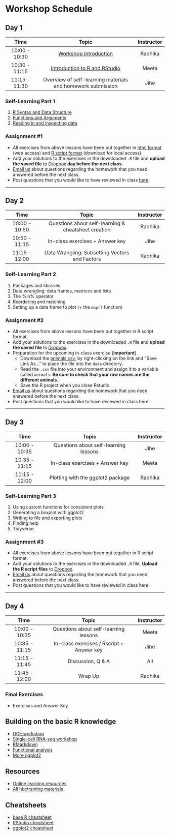 # Workshop Schedule

## Day 1

| Time            |  Topic  | Instructor |
|:------------------------:|:------------------------------------------------:|:--------:|
| 10:00 - 10:30 | [Workshop Introduction](../lectures/Intro_to_workshop_all.pdf) | Radhika |
| 10:30 - 11:15 | [Introduction to R and RStudio](../lessons/01_introR-R-and-RStudio.md) | Meeta |
| 11:15 - 11:30 | Overview of self-learning materials and homework submission | Jihe |

### Self-Learning Part 1
1. [R Syntax and Data Structure](https://hbctraining.github.io/Intro-to-R-flipped/lessons/02_introR-syntax-and-data-structures.html)
1. [Functions and Arguments](../lessons/03_introR-functions-and-arguments.md)
1. [Reading in and inspecting data](../lessons/06_reading_and_data_inspection.md)

### Assignment #1
* All exercises from above lessons have been put together in [html format](../homework/day1_hw_exercises.md) (web access) and [R script format](../homework/day1_hw_exercises.R) (download for local access).
* Add your solutions to the exercises in the downloaded `.R` file and **upload the saved file** to [Dropbox](https://www.dropbox.com/request/QEc7CYhFckOmy9a6LWlW) **day before the next class**.
* [Email us](mailto:hbctraining@hsph.harvard.edu) about questions regarding the homework that you need answered before the next class.
* Post questions that you would like to have reviewed in class [here](https://PollEv.com/hbctraining945).

---

## Day 2

| Time            |  Topic  | Instructor |
|:------------------------:|:------------------------------------------------:|:--------:|
| 10:00 - 10:50 | Questions about self-learning & cheatsheet creation | Radhika |
| 10:50 - 11:15 | In-class exercises + Answer key | Jihe |
| 11:15 - 12:00 | Data Wrangling: Subsetting Vectors and Factors | Radhika |

### Self-Learning Part 2
1. Packages and libraries
1. Data wrangling: data frames, matrices and lists
1. The %in% operator
1. Reordering and matching
1. Setting up a data frame to plot (+ the `map()` function)


### Assignment #2
* All exercises from above lessons have been put together in R script format.
* Add your solutions to the exercises in the downloaded `.R` file and **upload the saved file** to [Dropbox](https://www.dropbox.com/request/bKrJgTqHtSqRgcZKvyl3).
* Preparation for the upcoming in-class exercise [**important**]
  * Download the [animals.csv](https://raw.githubusercontent.com/hbctraining/Intro-to-R-flipped/master/data/animals.csv), by right-clicking on the link and "Save Link As..." to place the file into the `data` directory.
  * Read the `.csv` file into your environment and assign it to a variable called `animals`. **Be sure to check that your row names are the different animals.**
  * Save the R project when you close Rstudio.
* [Email us](mailto:hbctraining@hsph.harvard.edu)  about questions regarding the homework that you need answered before the next class.
* Post questions that you would like to have reviewed in class here.

---

## Day 3

| Time            |  Topic  | Instructor |
|:------------------------:|:------------------------------------------------:|:--------:|
| 10:00 - 10:35 | Questions about self-learning lessons | Jihe |
| 10:35 - 11:15 | In-class exercises + Answer key| Meeta  |
| 11:15 - 12:00 | Plotting with the ggplot2 package | Radhika |

### Self-Learning Part 3
1. Using custom functions for consistent plots
1. Generating a boxplot with ggplot2
1. Writing to file and exporting plots
1. Finding help
1. Tidyverse

### Assignment #3
* All exercises from above lessons have been put together in R script format.
* Add your solutions to the exercises in the downloaded `.R` file. **Upload the R script files** to [Dropbox](https://www.dropbox.com/request/p4uMpuaZodXF8UFZNIwp).
* [Email us](mailto:hbctraining@hsph.harvard.edu) about questions regarding the homework that you need answered before the next class.
* Post questions that you would like to have reviewed in class here.

---

## Day 4

| Time            |  Topic  | Instructor |
|:------------------------:|:------------------------------------------------:|:--------:|
| 10:00 - 10:35 | Questions about self-learning lessons | Meeta |
| 10:35 - 11:15 | In-class exercises / Rscript + Answer key | Jihe |
| 11:15 - 11:45 | Discussion, Q & A | All |
| 11:45 - 12:00 | Wrap Up | Radhika |

### Final Exercises
* Exercises and Answer Key

## Building on the basic R knowledge
* [DGE workshop](https://hbctraining.github.io/DGE_workshop_salmon/)
* [Single-cell RNA-seq workshop](https://hbctraining.github.io/scRNA-seq/)
* [RMarkdown](https://hbctraining.github.io/Training-modules/Rmarkdown/)
* [Functional analysis](https://hbctraining.github.io/Training-modules/DGE-functional-analysis/)
* [More ggplot2](https://hbctraining.github.io/Training-modules/Tidyverse_ggplot2/lessons/ggplot2.html)

## Resources
* [Online learning resources](https://hbctraining.github.io/bioinformatics_online/lists/online_trainings.html)
* [All hbctraining materials](https://hbctraining.github.io/main)

## Cheatsheets
* [base R cheatsheet](../img/base-r.pdf)
* [RStudio cheatsheet](https://rstudio.com/wp-content/uploads/2016/01/rstudio-IDE-cheatsheet.pdf)
* [ggplot2 cheatsheet](https://rstudio.com/wp-content/uploads/2015/03/ggplot2-cheatsheet.pdf)
